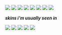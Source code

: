  ![](https://images-wixmp-ed30a86b8c4ca887773594c2.wixmp.com/f/e06f5232-fe1a-4cb8-badf-48ed7fd6af05/d4op4nw-83348f92-9ef4-4f47-9025-f6f62e6655f2.gif?token=eyJ0eXAiOiJKV1QiLCJhbGciOiJIUzI1NiJ9.eyJzdWIiOiJ1cm46YXBwOjdlMGQxODg5ODIyNjQzNzNhNWYwZDQxNWVhMGQyNmUwIiwiaXNzIjoidXJuOmFwcDo3ZTBkMTg4OTgyMjY0MzczYTVmMGQ0MTVlYTBkMjZlMCIsIm9iaiI6W1t7InBhdGgiOiJcL2ZcL2UwNmY1MjMyLWZlMWEtNGNiOC1iYWRmLTQ4ZWQ3ZmQ2YWYwNVwvZDRvcDRudy04MzM0OGY5Mi05ZWY0LTRmNDctOTAyNS1mNmY2MmU2NjU1ZjIuZ2lmIn1dXSwiYXVkIjpbInVybjpzZXJ2aWNlOmZpbGUuZG93bmxvYWQiXX0.quArHrs6HV4gGUUiKLyeDdYuGKUKr5dp89zUWcPofTY) ![](https://images-wixmp-ed30a86b8c4ca887773594c2.wixmp.com/f/ddb4a0a7-25d8-4d05-a5dd-c1d2b1270099/d2izxbh-664ee43e-7ce1-4a4a-92a5-9f47967ec83e.png?token=eyJ0eXAiOiJKV1QiLCJhbGciOiJIUzI1NiJ9.eyJzdWIiOiJ1cm46YXBwOjdlMGQxODg5ODIyNjQzNzNhNWYwZDQxNWVhMGQyNmUwIiwiaXNzIjoidXJuOmFwcDo3ZTBkMTg4OTgyMjY0MzczYTVmMGQ0MTVlYTBkMjZlMCIsIm9iaiI6W1t7InBhdGgiOiJcL2ZcL2RkYjRhMGE3LTI1ZDgtNGQwNS1hNWRkLWMxZDJiMTI3MDA5OVwvZDJpenhiaC02NjRlZTQzZS03Y2UxLTRhNGEtOTJhNS05ZjQ3OTY3ZWM4M2UucG5nIn1dXSwiYXVkIjpbInVybjpzZXJ2aWNlOmZpbGUuZG93bmxvYWQiXX0.BL3ILJ0RJ7lZ_I7Nq6B_UiWNDq3sMuQoH42BPxc7L88) ![](https://external-media.spacehey.net/media/si0usEFWADxvJWftVPeKpUIjZ67yR9-S_gKIVlA8_QQ0=/https://64.media.tumblr.com/303d191205f87c6d66a47425058f2148/bc322c27d288fff3-ef/s250x400/d4cd85f10c5b647b40cdb7b924bc9ea562c67f92.gifv)  ![](https://images-wixmp-ed30a86b8c4ca887773594c2.wixmp.com/f/2710e61d-2196-4e69-b8db-d3ec5b9ea4d2/d2fxvjm-53a8f497-5948-49fd-83a9-7307e4c48c91.png?token=eyJ0eXAiOiJKV1QiLCJhbGciOiJIUzI1NiJ9.eyJzdWIiOiJ1cm46YXBwOjdlMGQxODg5ODIyNjQzNzNhNWYwZDQxNWVhMGQyNmUwIiwiaXNzIjoidXJuOmFwcDo3ZTBkMTg4OTgyMjY0MzczYTVmMGQ0MTVlYTBkMjZlMCIsIm9iaiI6W1t7InBhdGgiOiJcL2ZcLzI3MTBlNjFkLTIxOTYtNGU2OS1iOGRiLWQzZWM1YjllYTRkMlwvZDJmeHZqbS01M2E4ZjQ5Ny01OTQ4LTQ5ZmQtODNhOS03MzA3ZTRjNDhjOTEucG5nIn1dXSwiYXVkIjpbInVybjpzZXJ2aWNlOmZpbGUuZG93bmxvYWQiXX0.0zyU3_OHIyfIkz3SBAUksTnEFgEnl9LU2QT_eFKfOP8) ![]([https://images-wixmp-ed30a86b8c4ca887773594c2.wixmp.com/f/84467357-6e98-4a53-b56a-76ee9199b049/dcbeh49-3aa584d5-9d49-46a7-925b-efac817078ca.png?token=eyJ0eXAiOiJKV1QiLCJhbGciOiJIUzI1NiJ9.eyJzdWIiOiJ1cm46YXBwOjdlMGQxODg5ODIyNjQzNzNhNWYwZDQxNWVhMGQyNmUwIiwiaXNzIjoidXJuOmFwcDo3ZTBkMTg4OTgyMjY0MzczYTVmMGQ0MTVlYTBkMjZlMCIsIm9iaiI6W1t7InBhdGgiOiJcL2ZcLzg0NDY3MzU3LTZlOTgtNGE1My1iNTZhLTc2ZWU5MTk5YjA0OVwvZGNiZWg0OS0zYWE1ODRkNS05ZDQ5LTQ2YTctOTI1Yi1lZmFjODE3MDc4Y2EucG5nIn1dXSwiYXVkIjpbInVybjpzZXJ2aWNlOmZpbGUuZG93bmxvYWQiXX0.u_KPR22Qi7CM1kifDsac7vLkVVPX7llrJY4y92-J_s4](https://images-wixmp-ed30a86b8c4ca887773594c2.wixmp.com/f/2cde0ebe-8646-4cd7-b46b-821b949c1bf7/dbhhoek-ce35272a-529d-4070-973e-502d1e3488e8.png?token=eyJ0eXAiOiJKV1QiLCJhbGciOiJIUzI1NiJ9.eyJzdWIiOiJ1cm46YXBwOjdlMGQxODg5ODIyNjQzNzNhNWYwZDQxNWVhMGQyNmUwIiwiaXNzIjoidXJuOmFwcDo3ZTBkMTg4OTgyMjY0MzczYTVmMGQ0MTVlYTBkMjZlMCIsIm9iaiI6W1t7InBhdGgiOiJcL2ZcLzJjZGUwZWJlLTg2NDYtNGNkNy1iNDZiLTgyMWI5NDljMWJmN1wvZGJoaG9lay1jZTM1MjcyYS01MjlkLTQwNzAtOTczZS01MDJkMWUzNDg4ZTgucG5nIn1dXSwiYXVkIjpbInVybjpzZXJ2aWNlOmZpbGUuZG93bmxvYWQiXX0.yeww3pCugFSk465lw4VTkXflX2-1Gm2TcDHeM54WSkg)) ![](https://images-wixmp-ed30a86b8c4ca887773594c2.wixmp.com/f/2cde0ebe-8646-4cd7-b46b-821b949c1bf7/dbhhoek-ce35272a-529d-4070-973e-502d1e3488e8.png?token=eyJ0eXAiOiJKV1QiLCJhbGciOiJIUzI1NiJ9.eyJzdWIiOiJ1cm46YXBwOjdlMGQxODg5ODIyNjQzNzNhNWYwZDQxNWVhMGQyNmUwIiwiaXNzIjoidXJuOmFwcDo3ZTBkMTg4OTgyMjY0MzczYTVmMGQ0MTVlYTBkMjZlMCIsIm9iaiI6W1t7InBhdGgiOiJcL2ZcLzJjZGUwZWJlLTg2NDYtNGNkNy1iNDZiLTgyMWI5NDljMWJmN1wvZGJoaG9lay1jZTM1MjcyYS01MjlkLTQwNzAtOTczZS01MDJkMWUzNDg4ZTgucG5nIn1dXSwiYXVkIjpbInVybjpzZXJ2aWNlOmZpbGUuZG93bmxvYWQiXX0.yeww3pCugFSk465lw4VTkXflX2-1Gm2TcDHeM54WSkg) ![](https://images-wixmp-ed30a86b8c4ca887773594c2.wixmp.com/f/1a9eb11d-e48a-471d-8dfd-d337b257b408/d8th4tb-c9a04f17-9bc6-4e10-a93f-e9caa4b7dc23.gif?token=eyJ0eXAiOiJKV1QiLCJhbGciOiJIUzI1NiJ9.eyJzdWIiOiJ1cm46YXBwOjdlMGQxODg5ODIyNjQzNzNhNWYwZDQxNWVhMGQyNmUwIiwiaXNzIjoidXJuOmFwcDo3ZTBkMTg4OTgyMjY0MzczYTVmMGQ0MTVlYTBkMjZlMCIsIm9iaiI6W1t7InBhdGgiOiJcL2ZcLzFhOWViMTFkLWU0OGEtNDcxZC04ZGZkLWQzMzdiMjU3YjQwOFwvZDh0aDR0Yi1jOWEwNGYxNy05YmM2LTRlMTAtYTkzZi1lOWNhYTRiN2RjMjMuZ2lmIn1dXSwiYXVkIjpbInVybjpzZXJ2aWNlOmZpbGUuZG93bmxvYWQiXX0.TN27uwh-ykRt6H4FE53gTozwlPqdyY_p-rfcILc9jQo) ![](https://images-wixmp-ed30a86b8c4ca887773594c2.wixmp.com/f/b71b0940-05d4-4f74-9168-5716d3dc0357/d4n4hwp-301c9e36-dcc5-4e29-9e86-f61cb995b137.png?token=eyJ0eXAiOiJKV1QiLCJhbGciOiJIUzI1NiJ9.eyJzdWIiOiJ1cm46YXBwOjdlMGQxODg5ODIyNjQzNzNhNWYwZDQxNWVhMGQyNmUwIiwiaXNzIjoidXJuOmFwcDo3ZTBkMTg4OTgyMjY0MzczYTVmMGQ0MTVlYTBkMjZlMCIsIm9iaiI6W1t7InBhdGgiOiJcL2ZcL2I3MWIwOTQwLTA1ZDQtNGY3NC05MTY4LTU3MTZkM2RjMDM1N1wvZDRuNGh3cC0zMDFjOWUzNi1kY2M1LTRlMjktOWU4Ni1mNjFjYjk5NWIxMzcucG5nIn1dXSwiYXVkIjpbInVybjpzZXJ2aWNlOmZpbGUuZG93bmxvYWQiXX0.0A0jcH0viXqIWXflWV6y3hfTNT645flrRSwUyB3essY)

 ***skins i'm usually seen in***

![](https://cdn.discordapp.com/attachments/1125835592366829581/1209581431039332382/pony-town-miserable_for_p3_once_again-cheeky-wink-blinking-padded-4x.gif?ex=65e7717e&is=65d4fc7e&hm=f4a871ab740cfa8dc039e20484babe1d02b8ee981e3e1504470a693f0a217d49&) ![](https://cdn.discordapp.com/attachments/1125835592366829581/1209582121044410400/pony-town-THAT_LAUGH-laugh-blinking-padded-4x.gif?ex=65e77222&is=65d4fd22&hm=665676cc7e297d41f4f801037527577d85bdfc3e9dbeefecae94dbd0f755f295&) ![](https://cdn.discordapp.com/attachments/1125835592366829581/1209582551023484958/pony-town-hes_been_Hawaiianized---happy-wink-blinking-padded-4x.gif?ex=65e77289&is=65d4fd89&hm=87012c84eaf865d6c405391bda08b8c552b62edc7898c0e6aa39be892e591efa&) ![](https://cdn.discordapp.com/attachments/1125835592366829581/1209603659235860501/pony-town-YESSIR_PARTNER_-sneeze-blinking-padded-4x.gif?ex=65e78631&is=65d51131&hm=1f316869a5a87a3c6d8c51b827bae49ff43f69ee1be46aae8b4c3d0e7583225d&)
![](https://pbs.twimg.com/media/FzxYTGVWIAACFxg.jpg)
